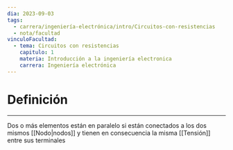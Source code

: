 ```yaml
---
dia: 2023-09-03
tags:
  - carrera/ingeniería-electrónica/intro/Circuitos-con-resistencias
  - nota/facultad
vinculoFacultad:
  - tema: Circuitos con resistencias
    capitulo: 1
    materia: Introducción a la ingeniería electronica
    carrera: Ingeniería electrónica
---
```

# Definición
---
Dos o más elementos están en paralelo si están conectados a los dos mismos [[Nodo|nodos]] y tienen en consecuencia la misma [[Tensión]] entre sus terminales
